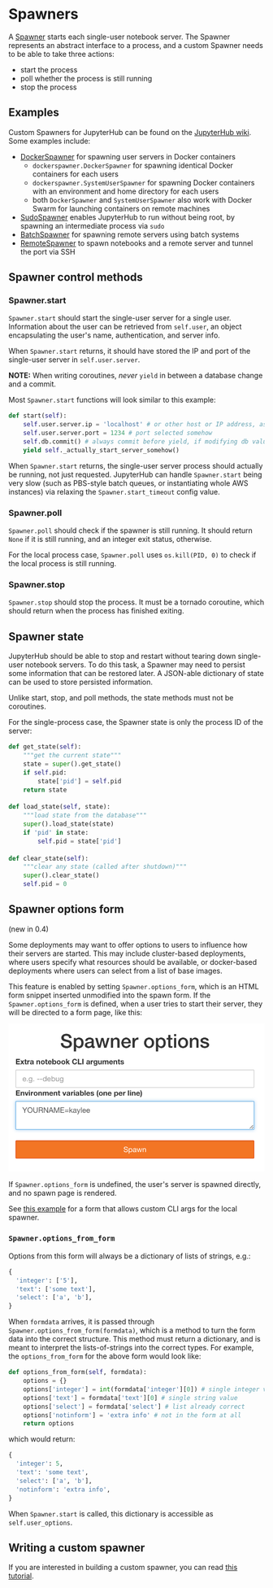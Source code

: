 # Spawners

A [Spawner][] starts each single-user notebook server.
The Spawner represents an abstract interface to a process,
and a custom Spawner needs to be able to take three actions:

- start the process
- poll whether the process is still running
- stop the process


## Examples
Custom Spawners for JupyterHub can be found on the [JupyterHub wiki](https://github.com/jupyter/jupyterhub/wiki/Spawners).
Some examples include:

- [DockerSpawner](https://github.com/jupyter/dockerspawner) for spawning user servers in Docker containers
  * `dockerspawner.DockerSpawner` for spawning identical Docker containers for
    each users
  * `dockerspawner.SystemUserSpawner` for spawning Docker containers with an
    environment and home directory for each users
  * both `DockerSpawner` and `SystemUserSpawner` also work with Docker Swarm for
    launching containers on remote machines
- [SudoSpawner](https://github.com/jupyter/sudospawner) enables JupyterHub to
  run without being root, by spawning an intermediate process via `sudo`
- [BatchSpawner](https://github.com/jupyterhub/batchspawner) for spawning remote
  servers using batch systems
- [RemoteSpawner](https://github.com/zonca/remotespawner) to spawn notebooks
  and a remote server and tunnel the port via SSH


## Spawner control methods

### Spawner.start

`Spawner.start` should start the single-user server for a single user.
Information about the user can be retrieved from `self.user`,
an object encapsulating the user's name, authentication, and server info.

When `Spawner.start` returns, it should have stored the IP and port
of the single-user server in `self.user.server`.

**NOTE:** When writing coroutines, *never* `yield` in between a database change and a commit.

Most `Spawner.start` functions will look similar to this example:

```python
def start(self):
    self.user.server.ip = 'localhost' # or other host or IP address, as seen by the Hub
    self.user.server.port = 1234 # port selected somehow
    self.db.commit() # always commit before yield, if modifying db values
    yield self._actually_start_server_somehow()
```

When `Spawner.start` returns, the single-user server process should actually be running,
not just requested. JupyterHub can handle `Spawner.start` being very slow
(such as PBS-style batch queues, or instantiating whole AWS instances)
via relaxing the `Spawner.start_timeout` config value.

### Spawner.poll

`Spawner.poll` should check if the spawner is still running.
It should return `None` if it is still running,
and an integer exit status, otherwise.

For the local process case, `Spawner.poll` uses `os.kill(PID, 0)`
to check if the local process is still running.

### Spawner.stop

`Spawner.stop` should stop the process. It must be a tornado coroutine, which should return when the process has finished exiting.


## Spawner state

JupyterHub should be able to stop and restart without tearing down
single-user notebook servers. To do this task, a Spawner may need to persist
some information that can be restored later.
A JSON-able dictionary of state can be used to store persisted information.

Unlike start, stop, and poll methods, the state methods must not be coroutines.

For the single-process case, the Spawner state is only the process ID of the server:

```python
def get_state(self):
    """get the current state"""
    state = super().get_state()
    if self.pid:
        state['pid'] = self.pid
    return state

def load_state(self, state):
    """load state from the database"""
    super().load_state(state)
    if 'pid' in state:
        self.pid = state['pid']

def clear_state(self):
    """clear any state (called after shutdown)"""
    super().clear_state()
    self.pid = 0
```


## Spawner options form

(new in 0.4)

Some deployments may want to offer options to users to influence how their servers are started.
This may include cluster-based deployments, where users specify what resources should be available,
or docker-based deployments where users can select from a list of base images.

This feature is enabled by setting `Spawner.options_form`, which is an HTML form snippet
inserted unmodified into the spawn form.
If the `Spawner.options_form` is defined, when a user tries to start their server, they will be directed to a form page, like this:

![spawn-form](images/spawn-form.png)

If `Spawner.options_form` is undefined, the user's server is spawned directly, and no spawn page is rendered.

See [this example](https://github.com/jupyter/jupyterhub/blob/master/examples/spawn-form/jupyterhub_config.py) for a form that allows custom CLI args for the local spawner.

### `Spawner.options_from_form`

Options from this form will always be a dictionary of lists of strings, e.g.:

```python
{
  'integer': ['5'],
  'text': ['some text'],
  'select': ['a', 'b'],
}
```

When `formdata` arrives, it is passed through `Spawner.options_from_form(formdata)`,
which is a method to turn the form data into the correct structure.
This method must return a dictionary, and is meant to interpret the lists-of-strings into the correct types. For example, the `options_from_form` for the above form would look like:

```python
def options_from_form(self, formdata):
    options = {}
    options['integer'] = int(formdata['integer'][0]) # single integer value
    options['text'] = formdata['text'][0] # single string value
    options['select'] = formdata['select'] # list already correct
    options['notinform'] = 'extra info' # not in the form at all
    return options
```

which would return:

```python
{
  'integer': 5,
  'text': 'some text',
  'select': ['a', 'b'],
  'notinform': 'extra info',
}
```

When `Spawner.start` is called, this dictionary is accessible as `self.user_options`.


[Spawner]: https://github.com/jupyter/jupyterhub/blob/master/jupyterhub/spawner.py


## Writing a custom spawner

If you are interested in building a custom spawner, you can read [this tutorial](http://jupyterhub-tutorial.readthedocs.io/en/latest/spawners.html).
